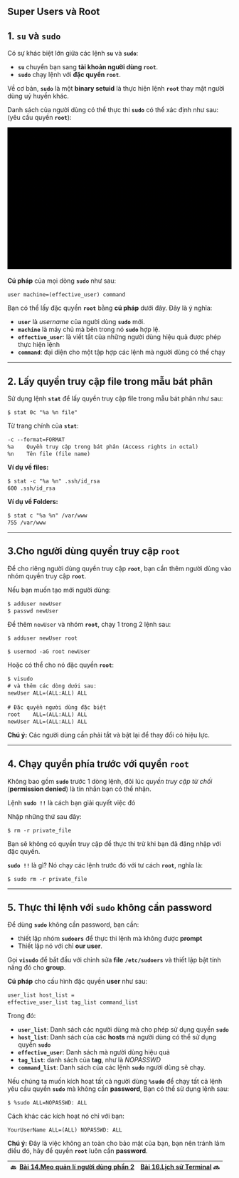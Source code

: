 ## Super Users và Root

## 1. **`su`** và **`sudo`**

Có sự khác biệt lớn giữa các lệnh **`su`** và **`sudo`**:

- **`su`** chuyển bạn sang **tài khoản người dùng `root`**.
- **`sudo`** chạy lệnh với **đặc quyền `root`**.

Về cơ bản, **`sudo`** là một **binary setuid** là thực hiện lệnh **`root`** thay mặt người dùng uỷ huyền khác.

Danh sách của người dùng có thể thực thi **`sudo`** có thể xác định như sau: (yêu cầu quyền **`root`**):

![2020-08-08 12.06.37.gif](https://raw.githubusercontent.com/Zenfection/Image/master/2020/08/08-12-09-32-2020-08-08%2012.06.37.gif)

**Cú pháp** của mọi dòng **`sudo`** như sau:

```shell
user machine=(effective_user) command
```

Bạn có thể lấy đặc quyền **`root`** bằng **cú pháp** dưới đây. Đây là ý nghĩa:

- **`user`** là *username* của người dùng **`sudo`** mới.
- **`machine`** là máy chủ mà bên trong nó **`sudo`** hợp lệ.
- **`effective_user`**: là viết tắt của những người dùng hiệu quả được phép thực hiện lệnh
- **`command`**: đại diện cho một tập hợp các lệnh mà người dùng có thể chạy

---

## 2. Lấy quyền truy cập file trong mẫu bát phân

Sử dụng lệnh **`stat`** để lấy quyền truy cập file trong mẫu bát phân như sau:

```shell
$ stat 0c "%a %n file"
```

Từ trang chính của **`stat`**:

```shell
-c --format=FORMAT
%a    Quyền truy cập trong bát phân (Access rights in octal)
%n    Tên file (file name)
```

**Ví dụ về files:**

```shell
$ stat -c "%a %n" .ssh/id_rsa
600 .ssh/id_rsa
```

**Ví dụ về Folders:**

```shell
$ stat c "%a %n" /var/www
755 /var/www
```

---

## 3.Cho người dùng quyền truy cập **`root`**

Để cho riêng người dùng quyền truy cập **`root`**, bạn cần thêm người dùng vào nhóm quyền truy cập **`root`**.

Nếu bạn muốn tạo mới người dùng:

```shell
$ adduser newUser
$ passwd newUser
```

Để thêm `newUser` và nhóm **`root`**, chạy 1 trong 2 lệnh sau:

```shell
$ adduser newUser root
```

```shell
$ usermod -aG root newUser
```

Hoặc có thể cho nó đặc quyền **`root`**:

```shell
$ visudo
# và thêm các dòng dưới sau:
newUser ALL=(ALL:ALL) ALL

# Đặc quyền người dùng đặc biệt
root    ALL=(ALL:ALL) ALL
newUser ALL=(ALL:ALL) ALL
```

**Chú ý:** Các người dùng cần phải tắt và bật lại để thay đổi có hiệu lực.

---

## 4. Chạy quyền phía trước với quyền **`root`**

Không bao gồm **`sudo`** trước 1 dòng lệnh, đôi lúc *quyền truy cập từ chối* (**permission denied**) là tin nhắn bạn có thể nhận.

Lệnh **`sudo !!`** là cách bạn giải quyết việc đó

Nhập những thứ sau đây:

```shell
$ rm -r private_file
```

Bạn sẽ không có quyền truy cập để thực thi trừ khi bạn đã đăng nhập với đặc quyền.

**`sudo !!`** là gì? Nó chạy các lệnh trước đó với tư cách **`root`**, nghĩa là:

```shell
$ sudo rm -r private_file
```

---

## 5. Thực thi lệnh với **`sudo`** không cần password

Để dùng **`sudo`** không cần password, bạn cần:

- thiết lập nhóm **`sudoers`** để thực thi lệnh mà không được **prompt**
- Thiết lập nó với chỉ **our user**.

Gọi **`visudo`** để bắt đầu với chỉnh sửa **file** **``/etc/sudoers``** và thiết lập bật tính năng đó cho **group**.

**Cú pháp** cho cấu hình đặc quyền **user** như sau:

```shell
user_list host_list = 
effective_user_list tag_list command_list
```

Trong đó:

- **`user_list`**: Danh sách các người dùng mà cho phép sử dụng quyền **`sudo`**
- **`host_list`**: Danh sách của các **hosts** mà người dùng có thể sử dụng quyền **`sudo`**
- **`effective_user`**: Danh sách mà người dùng hiệu quả
- **`tag_list`**: danh sách của **tag**, như là *NOPASSWD*
- **`command_list`**: Danh sách của các lệnh **`sudo`** người dùng sẽ chạy.

Nếu chúng ta muốn kích hoạt tất cả người dùng **`%sudo`** để chạy tất cả lệnh yêu cầu quyền **`sudo`** mà không cần **password**, Bạn có thể sử dụng lệnh sau:

```shell
$ %sudo ALL=NOPASSWD: ALL
```

Cách khác các kích hoạt nó chỉ với bạn:

```shell
YourUserName ALL=(ALL) NOPASSWD: ALL
```

**Chú ý:** Đây là việc không an toàn cho bảo mật của bạn, bạn nên tránh lảm điều đó, hãy để quyền **`root`** luôn cần **password**.

| 🔙  [Bài 14.Mẹo quản lí người dùng phần 2](https://github.com/Zenfection/Linux-for-babies/blob/master/USER%20%26%20FILE%20MANAGEMENT/14.Default%20Permissions.md) | [Bài 16.Lịch sử Terminal](https://github.com/Zenfection/Linux-for-babies/blob/master/USER%20%26%20FILE%20MANAGEMENT/16.Terminal%20history.md) 🔜 |
| ----------------------------------------------------------------------------------------------------------------------------------------------------------------- | ------------------------------------------------------------------------------------------------------------------------------------------------ |
